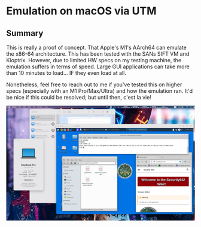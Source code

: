 # Emulation on macOS via UTM

## Summary

This is really a proof of concept. That Apple's M1's AArch64 can emulate the x86-64 architecture.  This has been tested with the SANs SIFT VM and Kioptrix.  However, due to limited HW specs on my testing machine, the emulation suffers in terms of speed.  Large GUI applications can take more than 10 minutes to load... IF they even load at all.

Nonetheless, feel free to reach out to me if you've tested this on higher specs (especially with an M1 Pro/Max/Ultra) and how the emulation ran.  It'd be nice if this could be resolved; but until then, c'est la vie!

![M1 chip emulating x86-64](./pics/proof-of-concept.png "Proof of Concept")
